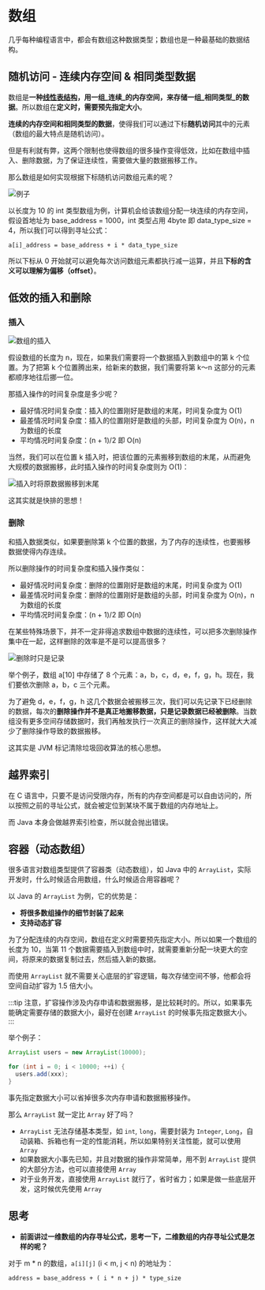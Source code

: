 # 数组

几乎每种编程语言中，都会有数组这种数据类型；数组也是一种最基础的数据结构。

## 随机访问 - 连续内存空间 & 相同类型数据

数组是**一种[线性表结构](./list.md#线性表)，用一组_连续_的内存空间，来存储一组_相同类型_的数据**。所以数组在**定义时，需要预先指定大小**。

**连续的内存空间和相同类型的数据**，使得我们可以通过下标**随机访问**其中的元素（数组的最大特点是随机访问）。

但是有利就有弊，这两个限制也使得数组的很多操作变得低效，比如在数组中插入、删除数据，为了保证连续性，需要做大量的数据搬移工作。

那么数组是如何实现根据下标随机访问数组元素的呢？

![例子](@imgs/98df8e702b14096e7ee4a5141260cdc4.jpg)

以长度为 10 的 int 类型数组为例，计算机会给该数组分配一块连续的内存空间，假设首地址为 base_address = 1000，int 类型占用 4byte 即 data_type_size = 4，所以我们可以得到寻址公式：

```
a[i]_address = base_address + i * data_type_size
```

所以下标从 0 开始就可以避免每次访问数组元素都执行减一运算，并且**下标的含义可以理解为偏移（offset）**。

## 低效的插入和删除

### 插入

![数组的插入](@imgs/th.jpeg)

假设数组的长度为 n，现在，如果我们需要将一个数据插入到数组中的第 k 个位置。为了把第 k 个位置腾出来，给新来的数据，我们需要将第 k～n 这部分的元素都顺序地往后挪一位。

那插入操作的时间复杂度是多少呢？

- 最好情况时间复杂度：插入的位置刚好是数组的末尾，时间复杂度为 O(1)
- 最差情况时间复杂度：插入的位置刚好是数组的头部，时间复杂度为 O(n)，n 为数组的长度
- 平均情况时间复杂度：(n + 1)/2 即 O(n)

当然，我们可以在位置 k 插入时，把该位置的元素搬移到数组的末尾，从而避免大规模的数据搬移，此时插入操作的时间复杂度则为 O(1)：

![插入时将原数据搬移到末尾](@imgs/3f70b4ad9069ec568a2caaddc231b7dc.jpg)

这其实就是快排的思想！

### 删除

和插入数据类似，如果要删除第 k 个位置的数据，为了内存的连续性，也要搬移数据使得内存连续。

所以删除操作的时间复杂度和插入操作类似：

- 最好情况时间复杂度：删除的位置刚好是数组的末尾，时间复杂度为 O(1)
- 最差情况时间复杂度：删除的位置刚好是数组的头部，时间复杂度为 O(n)，n 为数组的长度
- 平均情况时间复杂度：(n + 1)/2 即 O(n)

在某些特殊场景下，并不一定非得追求数组中数据的连续性，可以把多次删除操作集中在一起，这样删除的效率是不是可以提高很多？

![删除时只是记录](@imgs/b69b8c5dbf6248649ddab7d3e7cfd7e5.jpg)

举个例子，数组 a[10] 中存储了 8 个元素：a，b，c，d，e，f，g，h。现在，我们要依次删除 a，b，c 三个元素。

为了避免 d，e，f，g，h 这几个数据会被搬移三次，我们可以先记录下已经删除的数据，每次的**删除操作并不是真正地搬移数据，只是记录数据已经被删除**。当数组没有更多空间存储数据时，我们再触发执行一次真正的删除操作，这样就大大减少了删除操作导致的数据搬移。

这其实是 JVM 标记清除垃圾回收算法的核心思想。

## 越界索引

在 C 语言中，只要不是访问受限内存，所有的内存空间都是可以自由访问的，所以按照之前的寻址公式，就会被定位到某块不属于数组的内存地址上。

而 Java 本身会做越界索引检查，所以就会抛出错误。

## 容器（动态数组）

很多语言对数组类型提供了容器类（动态数组），如 Java 中的 `ArrayList`，实际开发时，什么时候适合用数组，什么时候适合用容器呢？

以 Java 的 `ArrayList` 为例，它的优势是：

- **将很多数组操作的细节封装了起来**
- **支持动态扩容**

为了分配连续的内存空间，数组在定义时需要预先指定大小。所以如果一个数组的长度为 10，当第 11 个数据需要插入到数组中时，就需要重新分配一块更大的空间，将原来的数据复制过去，然后插入新的数据。

而使用 `ArrayList` 就不需要关心底层的扩容逻辑，每次存储空间不够，他都会将空间自动扩容为 1.5 倍大小。

:::tip
注意，扩容操作涉及内存申请和数据搬移，是比较耗时的。所以，如果事先能确定需要存储的数据大小，最好在创建 `ArrayList` 的时候事先指定数据大小。
:::

举个例子：

```java
ArrayList users = new ArrayList(10000);

for (int i = 0; i < 10000; ++i) {
  users.add(xxx);
}
```

事先指定数据大小可以省掉很多次内存申请和数据搬移操作。

那么 `ArrayList` 就一定比 `Array` 好了吗？

- `ArrayList` 无法存储基本类型，如 `int`, `long`，需要封装为 `Integer`, `Long`，自动装箱、拆箱也有一定的性能消耗，所以如果特别关注性能，就可以使用 `Array`
- 如果数据大小事先已知，并且对数据的操作非常简单，用不到 `ArrayList` 提供的大部分方法，也可以直接使用 `Array`
- 对于业务开发，直接使用 `ArrayList` 就行了，省时省力；如果是做一些底层开发，这时候优先使用 `Array`

## 思考

- **前面讲过一维数组的内存寻址公式，思考一下，二维数组的内存寻址公式是怎样的呢？**

对于 m * n 的数组，`a[i][j]` (i < m, j < n) 的地址为：

```
address = base_address + ( i * n + j) * type_size
```
